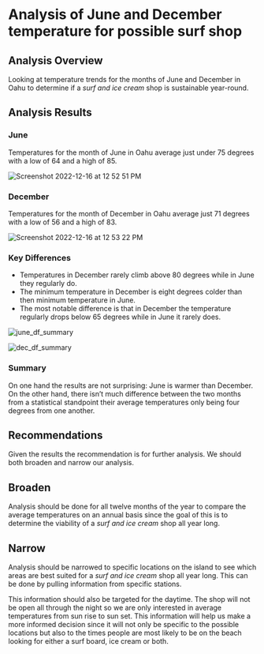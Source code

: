 # Analysis of June and December temperature for possible surf shop

## Analysis Overview

Looking at temperature trends for the months of June and December in Oahu to determine if a _surf and ice cream_ shop is sustainable year-round.

## Analysis Results

### June

Temperatures for the month of June in Oahu average just under 75 degrees with a low of 64 and a high of 85.

![Screenshot 2022-12-16 at 12 52 51 PM](https://user-images.githubusercontent.com/115502048/208158992-ecbb6ee0-5e03-418c-a8c1-f41310abe583.png)


### December 

Temperatures for the month of December in Oahu average just 71 degrees with a low of 56 and a high of 83.

![Screenshot 2022-12-16 at 12 53 22 PM](https://user-images.githubusercontent.com/115502048/208159095-8399114a-6601-4071-8438-5d4978350017.png)


### Key Differences

+ Temperatures in December rarely climb above 80 degrees while in June they regularly do.
+ The minimum temperature in December is eight degrees colder than then minimum temperature in June.
+ The most notable difference is that in December the temperature regularly drops below 65 degrees while in June it rarely does. 

![june_df_summary](https://user-images.githubusercontent.com/115502048/208158857-f9e9ef3e-b8f8-4814-bb50-ccacc4225d92.png)

![dec_df_summary](https://user-images.githubusercontent.com/115502048/208158904-d7420280-06c9-4181-b933-1f65f28e4b48.png)

### Summary

On one hand the results are not surprising: June is warmer than December. On the other hand, there isn’t much difference between the two months from a statistical standpoint their average temperatures only being four degrees from one another. 

## Recommendations

Given the results the recommendation is for further analysis. We should both broaden and narrow our analysis. 

## Broaden 

Analysis should be done for all twelve months of the year to compare the average temperatures on an annual basis since the goal of this is to determine the viability of a _surf and ice cream_ shop all year long.

## Narrow

Analysis should be narrowed to specific locations on the island to see which areas are best suited for a _surf and ice cream_ shop all year long. This can be done by pulling information from specific stations. 

This information should also be targeted for the daytime. The shop will not be open all through the night so we are only interested in average temperatures from sun rise to sun set. This information will help us make a more informed decision since it will not only be specific to the possible locations but also to the times people are most likely to be on the beach looking for either a surf board, ice cream or both.
